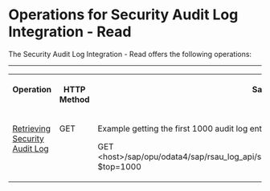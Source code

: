 <!-- loio345feadfe08842ed8a79bcdd35a0811e -->

# Operations for Security Audit Log Integration - Read

The Security Audit Log Integration - Read offers the following operations:

****


<table>
<tr>
<th valign="top">

Operation

</th>
<th valign="top">

HTTP Method

</th>
<th valign="top">

Sample URL

</th>
</tr>
<tr>
<td valign="top">

[Retrieving Security Audit Log](retrieving-security-audit-log-ce39470.md) 

</td>
<td valign="top">

GET

</td>
<td valign="top">

Example getting the first 1000 audit log entries:

GET <host\>/sap/opu/odata4/sap/rsau\_log\_api/srvd\_a2x/sap/rsau\_log\_api/0001/SecurityAuditLog?$top=1000

</td>
</tr>
</table>

